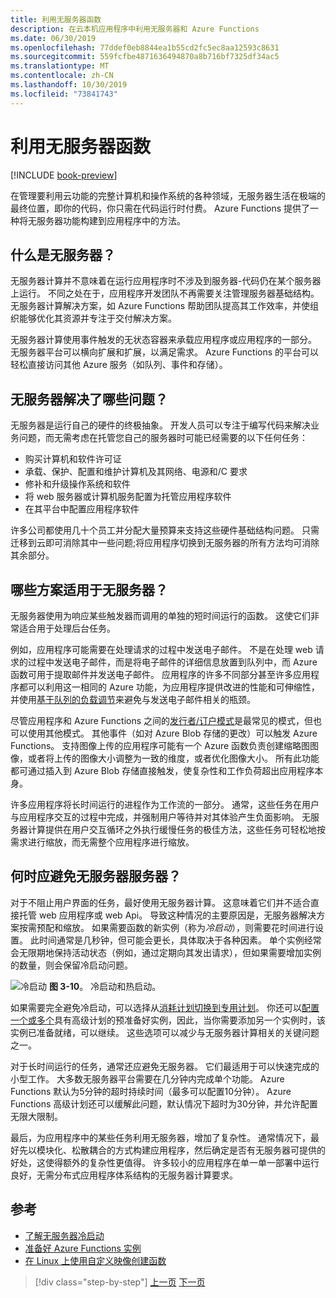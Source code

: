 ```yaml
---
title: 利用无服务器函数
description: 在云本机应用程序中利用无服务器和 Azure Functions
ms.date: 06/30/2019
ms.openlocfilehash: 77ddef0eb8844ea1b55cd2fc5ec8aa12593c8631
ms.sourcegitcommit: 559fcfbe4871636494870a8b716bf7325df34ac5
ms.translationtype: MT
ms.contentlocale: zh-CN
ms.lasthandoff: 10/30/2019
ms.locfileid: "73841743"
---
```

# <a name="leveraging-serverless-functions"></a>利用无服务器函数

[!INCLUDE [book-preview](../../../includes/book-preview.md)]

在管理要利用云功能的完整计算机和操作系统的各种领域，无服务器生活在极端的最终位置，即你的代码，你只需在代码运行时付费。 Azure Functions 提供了一种将无服务器功能构建到应用程序中的方法。

## <a name="what-is-serverless"></a>什么是无服务器？

无服务器计算并不意味着在运行应用程序时不涉及到服务器-代码仍在某个服务器上运行。 不同之处在于，应用程序开发团队不再需要关注管理服务器基础结构。 无服务器计算解决方案，如 Azure Functions 帮助团队提高其工作效率，并使组织能够优化其资源并专注于交付解决方案。

无服务器计算使用事件触发的无状态容器来承载应用程序或应用程序的一部分。 无服务器平台可以横向扩展和扩展，以满足需求。 Azure Functions 的平台可以轻松直接访问其他 Azure 服务（如队列、事件和存储）。

## <a name="what-challenges-are-solved-by-serverless"></a>无服务器解决了哪些问题？

无服务器是运行自己的硬件的终极抽象。 开发人员可以专注于编写代码来解决业务问题，而无需考虑在托管您自己的服务器时可能已经需要的以下任何任务：

- 购买计算机和软件许可证
- 承载、保护、配置和维护计算机及其网络、电源和/C 要求
- 修补和升级操作系统和软件
- 将 web 服务器或计算机服务配置为托管应用程序软件
- 在其平台中配置应用程序软件

许多公司都使用几十个员工并分配大量预算来支持这些硬件基础结构问题。 只需迁移到云即可消除其中一些问题;将应用程序切换到无服务器的所有方法均可消除其余部分。

## <a name="what-scenarios-are-appropriate-for-serverless"></a>哪些方案适用于无服务器？

无服务器使用为响应某些触发器而调用的单独的短时间运行的函数。 这使它们非常适合用于处理后台任务。

例如，应用程序可能需要在处理请求的过程中发送电子邮件。 不是在处理 web 请求的过程中发送电子邮件，而是将电子邮件的详细信息放置到队列中，而 Azure 函数可用于提取邮件并发送电子邮件。 应用程序的许多不同部分甚至许多应用程序都可以利用这一相同的 Azure 功能，为应用程序提供改进的性能和可伸缩性，并使用[基于队列的负载调节](https://docs.microsoft.com/azure/architecture/patterns/queue-based-load-leveling)来避免与发送电子邮件相关的瓶颈。

尽管应用程序和 Azure Functions 之间的[发行者/订户模式](https://docs.microsoft.com/azure/architecture/patterns/publisher-subscriber)是最常见的模式，但也可以使用其他模式。 其他事件（如对 Azure Blob 存储的更改）可以触发 Azure Functions。 支持图像上传的应用程序可能有一个 Azure 函数负责创建缩略图图像，或者将上传的图像大小调整为一致的维度，或者优化图像大小。 所有此功能都可通过插入到 Azure Blob 存储直接触发，使复杂性和工作负荷超出应用程序本身。

许多应用程序将长时间运行的进程作为工作流的一部分。 通常，这些任务在用户与应用程序交互的过程中完成，并强制用户等待并对其体验产生负面影响。 无服务器计算提供在用户交互循环之外执行缓慢任务的极佳方法，这些任务可轻松地按需求进行缩放，而无需整个应用程序进行缩放。

## <a name="when-should-you-avoid-serverless"></a>何时应避免无服务器服务器？

对于不阻止用户界面的任务，最好使用无服务器计算。 这意味着它们并不适合直接托管 web 应用程序或 web Api。 导致这种情况的主要原因是，无服务器解决方案按需预配和缩放。 如果需要函数的新实例（称为*冷启动*），则需要花时间进行设置。 此时间通常是几秒钟，但可能会更长，具体取决于各种因素。 单个实例经常会无限期地保持活动状态（例如，通过定期向其发出请求），但如果需要增加实例的数量，则会保留冷启动问题。

![冷启动](./media/cold-start-warm-start.png)
**图 3-10**。 冷启动和热启动。

如果需要完全避免冷启动，可以选择从[消耗计划切换到专用计划](https://azure.microsoft.com/blog/understanding-serverless-cold-start/)。 你还可以[配置一个或多个](https://docs.microsoft.com/azure/azure-functions/functions-premium-plan#pre-warmed-instances)具有高级计划的预准备好实例，因此，当你需要添加另一个实例时，该实例已准备就绪，可以继续。 这些选项可以减少与无服务器计算相关的关键问题之一。

对于长时间运行的任务，通常还应避免无服务器。 它们最适用于可以快速完成的小型工作。 大多数无服务器平台需要在几分钟内完成单个功能。 Azure Functions 默认为5分钟的超时持续时间（最多可以配置10分钟）。 Azure Functions 高级计划还可以缓解此问题，默认情况下超时为30分钟，并允许配置无限大限制。

最后，为应用程序中的某些任务利用无服务器，增加了复杂性。 通常情况下，最好先以模块化、松散耦合的方式构建应用程序，然后确定是否有无服务器可提供的好处，这使得额外的复杂性更值得。 许多较小的应用程序在单一单一部署中运行良好，无需分布式应用程序体系结构的无服务器计算要求。

## <a name="references"></a>参考

- [了解无服务器冷启动](https://azure.microsoft.com/blog/understanding-serverless-cold-start/)
- [准备好 Azure Functions 实例](https://docs.microsoft.com/azure/azure-functions/functions-premium-plan#pre-warmed-instances)
- [在 Linux 上使用自定义映像创建函数](https://docs.microsoft.com/azure/azure-functions/functions-create-function-linux-custom-image)

>[!div class="step-by-step"]
>[上一页](leverage-containers-orchestrators.md)
>[下一页](combine-containers-serverless-approaches.md)
